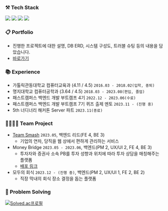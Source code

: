 ### ⚒️ Tech Stack
<p>
  <img src="https://img.shields.io/badge/Java-007396?&style=flat&logo=OpenJDK&logoColor=white">
  <img src="https://img.shields.io/badge/Spring_Boot-F2F4F9?style=flat&logo=spring-boot" />
  <img src="https://img.shields.io/badge/Spring Data JPA-6DB33F?style=flat&logo=spring&logoColor=white" />
  <img src="https://img.shields.io/badge/MySQL-005C84?style=flat&logo=mysql&logoColor=white"/>
</p>

### 📋 Portfolio
- 진행한 프로젝트에 대한 설명, DB ERD, 시스템 구성도, 트러블 슈팅 등의 내용을 담았습니다.
- [바로가기](https://drive.google.com/file/d/1lcl2nDEA30NddeZKoXX2wED_O9-yBMdA/view?usp=drive_link)

### 📚 Experience
- 가톨릭관동대학교 컴퓨터교육과 (4.11 / 4.5) `2016.03 - 2018.02(입학, 중퇴)`
- 명지대학교 컴퓨터공학과 (3.64 / 4.5) `2018.03 - 2023.08(편입, 졸업)`
- 패스트캠퍼스 백엔드 개발 부트캠프 4기 `2022.12 - 2023.06(수료)`
- 패스트캠퍼스 백엔드 개발 부트캠프 7기 퀴즈 출제 멘토 `2023.11 - (진행 중)`
- 5th 너디너리 해커톤 Server 파트 `2023.11(종료)`

### 👨‍👩‍👧‍👦 Team Project
- [Team Smash](https://github.com/smash-teams/smash-teams-BE) `2023.05`, 백엔드 리드(FE 4, BE 3)
  - 기업의 연차, 당직을 웹 상에서 편하게 관리하는 서비스
- Money Bridge `2023.05 - 2023.06`, 백엔드(PM 2, UX/UI 2, FE 4, BE 3)
  - 투자자와 증권사 소속 PB를 투자 성향과 위치에 따라 투자 상담을 매칭해주는 플랫폼
  - [배포 링크](https://www.moneybridge.co.kr/)
- 모두의 회식 `2023.12 - (진행 중)`, 백엔드(PM 2, UX/UI 1, FE 2, BE 2)
  - 직장 막내의 회식 장소 결정을 돕는 플랫폼


### 🎲 Problem Solving
[![Solved.ac프로필](http://mazassumnida.wtf/api/v2/generate_badge?boj=hol1319)](https://solved.ac/hol1319)
